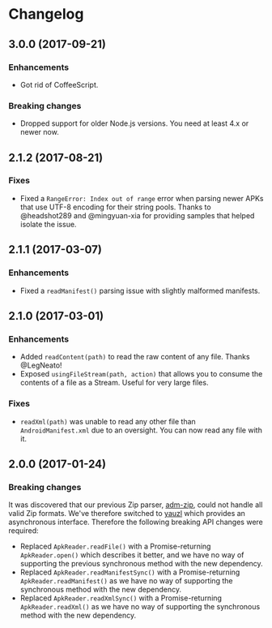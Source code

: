 # Changelog

## 3.0.0 (2017-09-21)

### Enhancements

* Got rid of CoffeeScript.

### Breaking changes

* Dropped support for older Node.js versions. You need at least 4.x or newer now.

## 2.1.2 (2017-08-21)

### Fixes

* Fixed a `RangeError: Index out of range` error when parsing newer APKs that use UTF-8 encoding for their string pools. Thanks to @headshot289 and @mingyuan-xia for providing samples that helped isolate the issue.

## 2.1.1 (2017-03-07)

### Enhancements

* Fixed a `readManifest()` parsing issue with slightly malformed manifests.

## 2.1.0 (2017-03-01)

### Enhancements

* Added `readContent(path)` to read the raw content of any file. Thanks @LegNeato!
* Exposed `usingFileStream(path, action)` that allows you to consume the contents of a file as a Stream. Useful for very large files.

### Fixes

* `readXml(path)` was unable to read any other file than `AndroidManifest.xml` due to an oversight. You can now read any file with it.

## 2.0.0 (2017-01-24)

### Breaking changes

It was discovered that our previous Zip parser, [adm-zip](https://github.com/cthackers/adm-zip), could not handle all valid Zip formats. We've therefore switched to [yauzl](https://github.com/thejoshwolfe/yauzl) which provides an asynchronous interface. Therefore the following breaking API changes were required:

* Replaced `ApkReader.readFile()` with a Promise-returning `ApkReader.open()` which describes it better, and we have no way of supporting the previous synchronous method with the new dependency.
* Replaced `ApkReader.readManifestSync()` with a Promise-returning `ApkReader.readManifest()` as we have no way of supporting the synchronous method with the new dependency.
* Replaced `ApkReader.readXmlSync()` with a Promise-returning `ApkReader.readXml()` as we have no way of supporting the synchronous method with the new dependency.
